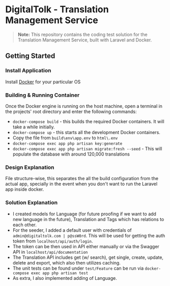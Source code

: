 # DigitalTolk - Translation Management Service

> **Note:** This repository contains the coding test solution for the Translation Management Service, built with Laravel and Docker.

## Getting Started

### Install Application
Install [Docker](https://www.docker.com/get-started/) for your particular OS

### Building & Running Container
Once the Docker engine is running on the host machine, open a terminal in the projects' root directory and enter the following commands:

- `docker-compose build` - this builds the required Docker containers. It will take a while initially.
- `docker-compose up` - this starts all the development Docker containers.
- Copy the file from `build\env\app.env` to `html\.env`
- `docker-compose exec app php artisan key:generate`
- `docker-compose exec app php artisan migrate:fresh --seed` - This will populate the database with around 120,000 translations

### Design Explanation
File structure-wise, this separates the all the build configuration from the actual app, specially in the event when you don't want to run the Laravel app inside docker.

### Solution Explanation
- I created models for Language (for future proofing if we want to add new language in the future), Translation and Tags which has relations to each other.
- For the seeder, I added a default user with credentials of `admin@digitaltolk.com | p@ssW0rd`. This will be used for getting the auth token from `localhost/api/auth/login`.
- The token can be then used in API either manually or via the Swagger API in `localhost/api/documentation`
- The Translation API includes get (w/ search), get single, create, update, delete and export, which also then utilizes caching. 
- The unit tests can be found under `test/Feature` can be run via `docker-compose exec app php artisan test`
- As extra, I also implemented adding of Language.